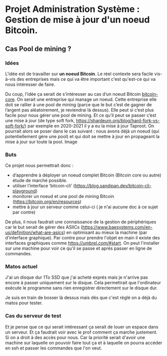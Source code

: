 # Projet Administration Système : Gestion de mise à jour d'un noeud Bitcoin.
## Cas Pool de mining ?


### Idées 
L'idée est de travailler sur **un noeud Bitcoin**. Le réel contexte sera facile vis-à-vis des entreprises mais ce qui va être important c'est qu'est-ce qui va nous intéresser de faire. 

Du coup, l’idée ça serait de s’intéresser au cas d’un noeud Bitcoin 
[bitcoin-core](https://bitcoin.org/en/bitcoin-core/). 
On serait une entreprise qui manage un noeud. Cette entreprise elle doit se rallier à une pool de mining (parce que le but c’est de gagner de l’argent pas aléatoirement, je reviendrai là dessus). Elle peut si c’est plus facile pour nous gérer une pool de mining. 
Et ce qu’il peut se passer c’est une mise à jour (de type soft fork, https://shardeum.org/blog/hard-fork-vs-soft-fork/) par exemple en 2020-2021 il y a eu la mise à jour Taproot. 
On pourrait alors se poser dans le cas suivant : nous avons déjà un noeud (qui potentiellement gère une pool) et qui doit se mettre à jour  en propageant la mise à jour sur toute la pool.
Image


### Buts
Ce projet nous permettrait donc :
- d’apprendre à déployer un noeud complet Bitcoin (Bitcoin core ou autre)  étude de marché possible. 
- utiliser l’interface ‘bitcoin-cli’ (https://blog.sandipan.dev/bitcoin-cli-playground) 
- monitorer un noeud et une pool de mining Bitcoin (https://bitcoin.org/en/resources)
- mettre à jour un serveur comme celui-ci ( je n'ai aucune doc à ce sujet par contre)

De plus, il nous faudrait une connaissance de la gestion de périphériques car le but serait de gérer des ASIICs (https://www.baesystems.com/en-us/definition/what-are-asics) en optimisant au mieux la machine (par d'interface graphique).
Par contre pour prendre l'objet en main il existe des interfaces graphiques comme https://umbrel.com/#start. On peut l'installer sur une machine pour voir ce qu'il se passe et après passer en ligne de commandes.


### Matos actuel

J'ai un disque dur 1To SSD que j'ai acheté exprés mais je n'arrive pas encore à passer uniquement sur le disque. 
Cela permettrait que l'ordinateur exécute le programme sans rien enregistrer directement sur le disque dur. 

Je suis en train de bosser là dessus mais dès que c'est réglé on a déjà du matos pour tester.


### Cas du serveur de test

Et je pense que ce qui serait intéressant ça serait de louer un espace dans un serveur. Et ça faudrait voir avec le prof comment ça marche justement. Si on a droit à des accès pour nous.
Car la priorité serait d'avoir une machine sur laquelle on pouvoir faire tout ça et à laquelle on pourra accéder en ssh et passer les commandes que l'on veut.





